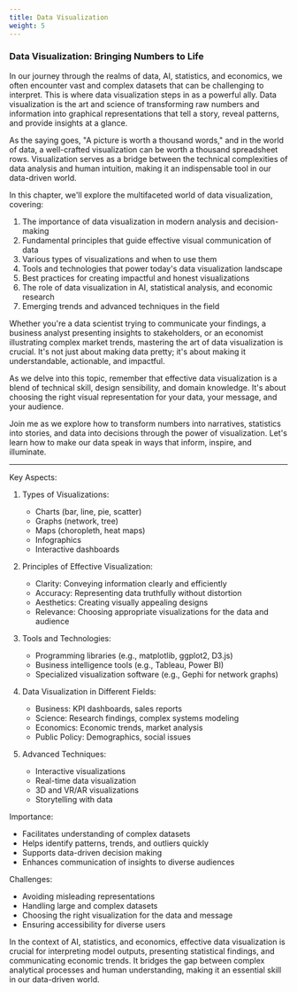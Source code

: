 ```yaml
---
title: Data Visualization
weight: 5
---
```


### Data Visualization: Bringing Numbers to Life

In our journey through the realms of data, AI, statistics, and economics, we often encounter vast and complex datasets that can be challenging to interpret. This is where data visualization steps in as a powerful ally. Data visualization is the art and science of transforming raw numbers and information into graphical representations that tell a story, reveal patterns, and provide insights at a glance.

As the saying goes, "A picture is worth a thousand words," and in the world of data, a well-crafted visualization can be worth a thousand spreadsheet rows. Visualization serves as a bridge between the technical complexities of data analysis and human intuition, making it an indispensable tool in our data-driven world.

In this chapter, we'll explore the multifaceted world of data visualization, covering:

1. The importance of data visualization in modern analysis and decision-making
2. Fundamental principles that guide effective visual communication of data
3. Various types of visualizations and when to use them
4. Tools and technologies that power today's data visualization landscape
5. Best practices for creating impactful and honest visualizations
6. The role of data visualization in AI, statistical analysis, and economic research
7. Emerging trends and advanced techniques in the field

Whether you're a data scientist trying to communicate your findings, a business analyst presenting insights to stakeholders, or an economist illustrating complex market trends, mastering the art of data visualization is crucial. It's not just about making data pretty; it's about making it understandable, actionable, and impactful.

As we delve into this topic, remember that effective data visualization is a blend of technical skill, design sensibility, and domain knowledge. It's about choosing the right visual representation for your data, your message, and your audience. 

Join me as we explore how to transform numbers into narratives, statistics into stories, and data into decisions through the power of visualization. Let's learn how to make our data speak in ways that inform, inspire, and illuminate.

---

Key Aspects:

1. Types of Visualizations:
   - Charts (bar, line, pie, scatter)
   - Graphs (network, tree)
   - Maps (choropleth, heat maps)
   - Infographics
   - Interactive dashboards

2. Principles of Effective Visualization:
   - Clarity: Conveying information clearly and efficiently
   - Accuracy: Representing data truthfully without distortion
   - Aesthetics: Creating visually appealing designs
   - Relevance: Choosing appropriate visualizations for the data and audience

3. Tools and Technologies:
   - Programming libraries (e.g., matplotlib, ggplot2, D3.js)
   - Business intelligence tools (e.g., Tableau, Power BI)
   - Specialized visualization software (e.g., Gephi for network graphs)

4. Data Visualization in Different Fields:
   - Business: KPI dashboards, sales reports
   - Science: Research findings, complex systems modeling
   - Economics: Economic trends, market analysis
   - Public Policy: Demographics, social issues

5. Advanced Techniques:
   - Interactive visualizations
   - Real-time data visualization
   - 3D and VR/AR visualizations
   - Storytelling with data

Importance:
- Facilitates understanding of complex datasets
- Helps identify patterns, trends, and outliers quickly
- Supports data-driven decision making
- Enhances communication of insights to diverse audiences

Challenges:
- Avoiding misleading representations
- Handling large and complex datasets
- Choosing the right visualization for the data and message
- Ensuring accessibility for diverse users

In the context of AI, statistics, and economics, effective data visualization is crucial for interpreting model outputs, presenting statistical findings, and communicating economic trends. It bridges the gap between complex analytical processes and human understanding, making it an essential skill in our data-driven world.


